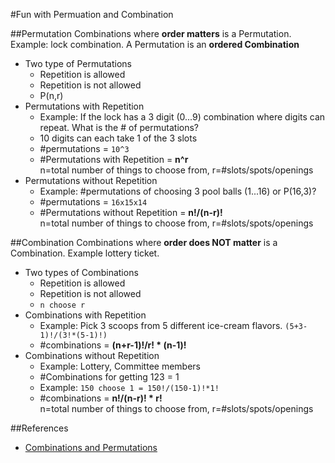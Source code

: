 #Fun with Permuation and Combination

##Permutation
Combinations where **order matters** is a Permutation. Example: lock combination. A Permutation is an **ordered Combination**    
* Two type of Permutations  
  - Repetition is allowed  
  - Repetition is not allowed
  - P(n,r)    
* Permutations with Repetition  
  - Example: If the lock has a 3 digit (0...9) combination where digits can repeat. What is the # of permutations?
  - 10 digits can each take 1 of the 3 slots 
  - #permutations = `10^3` 
  - #Permutations with Repetition = **n^r**  
    n=total number of things to choose from, r=#slots/spots/openings 
* Permutations without Repetition  
  - Example: #permutations of choosing 3 pool balls (1...16) or P(16,3)?   
  - #permutations = `16x15x14`
  - #Permutations without Repetition = **n!/(n-r)!**  
    n=total number of things to choose from, r=#slots/spots/openings  

##Combination
Combinations where **order does NOT matter** is a Combination. Example lottery ticket.
* Two types of Combinations  
  - Repetition is allowed  
  - Repetition is not allowed    
  - `n choose r`  
* Combinations with Repetition  
  - Example: Pick 3 scoops from 5 different ice-cream flavors. `(5+3-1)!/(3!*(5-1)!)`  
  - #combinations = **(n+r-1)!/r! * (n-1)!**  
* Combinations without Repetition  
  - Example: Lottery, Committee members   
  - #Combinations for getting 123 = 1   
  - Example: `150 choose 1 = 150!/(150-1)!*1!`
  - #combinations = **n!/(n-r)! * r!**  
    n=total number of things to choose from, r=#slots/spots/openings  
  

##References
* [Combinations and Permutations](https://www.mathsisfun.com/combinatorics/combinations-permutations.html)
